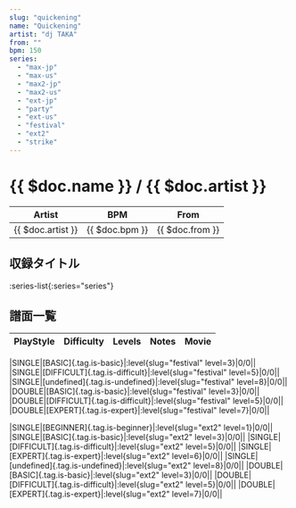 ```yaml
---
slug: "quickening"
name: "Quickening"
artist: "dj TAKA"
from: ""
bpm: 150
series:
  - "max-jp"
  - "max-us"
  - "max2-jp"
  - "max2-us"
  - "ext-jp"
  - "party"
  - "ext-us"
  - "festival"
  - "ext2"
  - "strike"
---
```


# {{ $doc.name }} / {{ $doc.artist }}

|Artist|BPM|From|
|------|---|----|
|{{ $doc.artist }}|{{ $doc.bpm }}|{{ $doc.from }}|

## 収録タイトル

:series-list{:series="series"}

## 譜面一覧

|PlayStyle|Difficulty|Levels|Notes|Movie|
|---------|----------|------|-----|-----|
<!-- festival -->
|SINGLE|[BASIC]{.tag.is-basic}|:level{slug="festival" level=3}|0/0||
|SINGLE|[DIFFICULT]{.tag.is-difficult}|:level{slug="festival" level=5}|0/0||
|SINGLE|[undefined]{.tag.is-undefined}|:level{slug="festival" level=8}|0/0||
|DOUBLE|[BASIC]{.tag.is-basic}|:level{slug="festival" level=3}|0/0||
|DOUBLE|[DIFFICULT]{.tag.is-difficult}|:level{slug="festival" level=5}|0/0||
|DOUBLE|[EXPERT]{.tag.is-expert}|:level{slug="festival" level=7}|0/0||
<!-- ext2 -->
|SINGLE|[BEGINNER]{.tag.is-beginner}|:level{slug="ext2" level=1}|0/0||
|SINGLE|[BASIC]{.tag.is-basic}|:level{slug="ext2" level=3}|0/0||
|SINGLE|[DIFFICULT]{.tag.is-difficult}|:level{slug="ext2" level=5}|0/0||
|SINGLE|[EXPERT]{.tag.is-expert}|:level{slug="ext2" level=6}|0/0||
|SINGLE|[undefined]{.tag.is-undefined}|:level{slug="ext2" level=8}|0/0||
|DOUBLE|[BASIC]{.tag.is-basic}|:level{slug="ext2" level=3}|0/0||
|DOUBLE|[DIFFICULT]{.tag.is-difficult}|:level{slug="ext2" level=5}|0/0||
|DOUBLE|[EXPERT]{.tag.is-expert}|:level{slug="ext2" level=7}|0/0||
